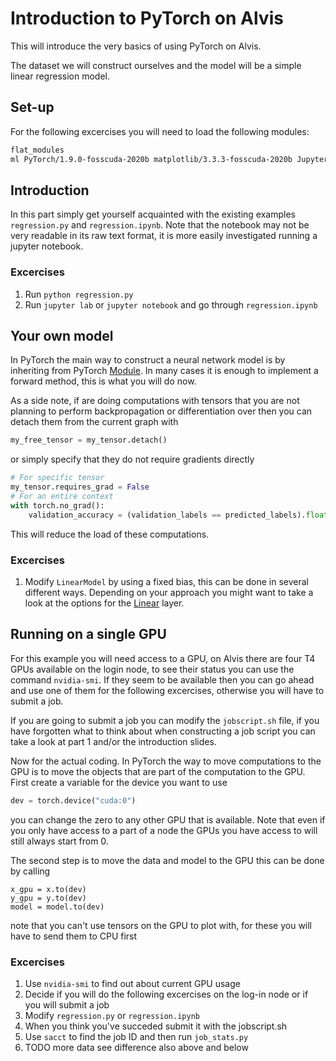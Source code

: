 # Introduction to PyTorch on Alvis
This will introduce the very basics of using PyTorch on Alvis.

The dataset we will construct ourselves and the model will be a simple linear
regression model.

## Set-up
For the following excercises you will need to load the following modules:
```bash
flat_modules
ml PyTorch/1.9.0-fosscuda-2020b matplotlib/3.3.3-fosscuda-2020b JupyterLab/2.2.8-GCCcore-10.2.0
```

## Introduction
In this part simply get yourself acquainted with the existing examples
`regression.py` and `regression.ipynb`. Note that the notebook may not be very
readable in its raw text format, it is more easily investigated running a jupyter
notebook.

### Excercises
1. Run `python regression.py`
2. Run `jupyter lab` or `jupyter notebook` and go through `regression.ipynb`

## Your own model
In PyTorch the main way to construct a neural network model is by inheriting
from PyTorch
[Module](https://pytorch.org/docs/stable/generated/torch.nn.Module.html#torch.nn.Module).
In many cases it is enough to implement a forward method, this is what you will
do now.

As a side note, if are doing computations with tensors that you are not planning
to perform backpropagation or differentiation over then you can detach them from
the current graph with
```python
my_free_tensor = my_tensor.detach()
```
or simply specify that they do not require gradients directly
```python
# For specific tensor
my_tensor.requires_grad = False
# For an entire context
with torch.no_grad():
    validation_accuracy = (validation_labels == predicted_labels).float().mean()
```
This will reduce the load of these computations.



### Excercises
1. Modify `LinearModel` by using a fixed bias, this can be done in several
different ways. Depending on your approach you might want to take a look at the
options for the
[Linear](https://pytorch.org/docs/stable/generated/torch.nn.Linear.html#torch.nn.Linear)
layer.

## Running on a single GPU
For this example you will need access to a GPU, on Alvis there are four T4 GPUs
available on the login node, to see their status you can use the command
`nvidia-smi`. If they seem to be available then you can go ahead and use one of
them for the following excercises, otherwise you will have to submit a job.

If you are going to submit a job you can modify the `jobscript.sh` file, if you
have forgotten what to think about when constructing a job script you can take a
look at part 1 and/or the introduction slides.

Now for the actual coding. In PyTorch the way to move computations to the GPU is
to move the objects that are part of the computation to the GPU. First create a
variable for the device you want to use
```python
dev = torch.device("cuda:0") 
```
you can change the zero to any other GPU that is available. Note that even if
you only have access to a part of a node the GPUs you have access to will still
always start from 0.

The second step is to move the data and model to the GPU this can be done by
calling
```pytorch
x_gpu = x.to(dev)
y_gpu = y.to(dev)
model = model.to(dev)
```
note that you can't use tensors on the GPU to plot with, for these you will have to send them to CPU first 

### Excercises
1. Use `nvidia-smi` to find out about current GPU usage
2. Decide if you will do the following excercises on the log-in node or if you
will submit a job
3. Modify `regression.py` or `regression.ipynb`
4. When you think you've succeded submit it with the jobscript.sh
5. Use `sacct` to find the job ID and then run `job_stats.py`
6. TODO more data see difference also above and below
